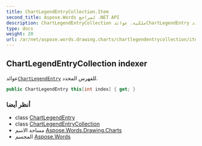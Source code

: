 ```yaml
---
title: ChartLegendEntryCollection.Item
second_title: Aspose.Words لمراجع .NET API
description: ChartLegendEntryCollection ملكية. عوائدChartLegendEntry للفهرس المحدد.
type: docs
weight: 20
url: /ar/net/aspose.words.drawing.charts/chartlegendentrycollection/item/
---
```

## ChartLegendEntryCollection indexer

عوائد[`ChartLegendEntry`](../../chartlegendentry/) للفهرس المحدد.

```csharp
public ChartLegendEntry this[int index] { get; }
```

### أنظر أيضا

* class [ChartLegendEntry](../../chartlegendentry/)
* class [ChartLegendEntryCollection](../)
* مساحة الاسم [Aspose.Words.Drawing.Charts](../../chartlegendentrycollection/)
* المجسم [Aspose.Words](../../../)


